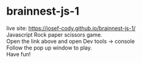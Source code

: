 # brainnest-js-1 <br/>
live site: https://josef-cody.github.io/brainnest-js-1/ <br/>
Javascript Rock paper scissors game. <br/>
Open the link above and open Dev tools -> console <br/>
Follow the pop up window to play. <br/>
Have fun!
